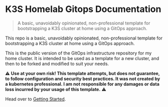 # K3S Homelab Gitops Documentation

> A basic, unavoidably opinionated, non-professional template for bootstrapping a K3S cluster at home using a GitOps approach.

This repo is a basic, unavoidably opinionated, non-professional template for bootstrapping a K3S cluster at home using a GitOps approach.

This is the public version of the GitOps infrastructure repository for my home cluster. It is intended to be used as a template for a new cluster, and then to be forked and modified to suit your needs. 

:warning: **Use at your own risk! This template attempts, but does not guarantee, to follow configuration and security best practices. It was not created by a kubernetes professional. I am not responsible for any damages or data loss incurred by your usage of this template.** :warning:

Head over to [Getting Started](getting-started/index.md).
